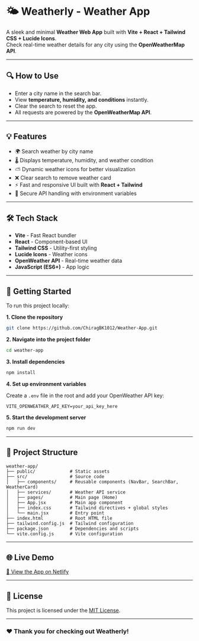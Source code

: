 # 🌤️ Weatherly - Weather App

A sleek and minimal **Weather Web App** built with **Vite + React +
Tailwind CSS + Lucide Icons**.\
Check real-time weather details for any city using the **OpenWeatherMap
API**.

------------------------------------------------------------------------

## 🔍 How to Use

-   Enter a city name in the search bar.
-   View **temperature, humidity, and conditions** instantly.
-   Clear the search to reset the app.
-   All requests are powered by the **OpenWeatherMap API**.

------------------------------------------------------------------------

## 💡 Features

-   🌍 Search weather by city name
-   🌡️ Displays temperature, humidity, and weather condition
-   ⛅ Dynamic weather icons for better visualization
-   ❌ Clear search to remove weather card
-   ⚡ Fast and responsive UI built with **React + Tailwind**
-   🔑 Secure API handling with environment variables

------------------------------------------------------------------------

## 🛠️ Tech Stack

-   **Vite** - Fast React bundler
-   **React** - Component-based UI
-   **Tailwind CSS** - Utility-first styling
-   **Lucide Icons** - Weather icons
-   **OpenWeather API** - Real-time weather data
-   **JavaScript (ES6+)** - App logic

------------------------------------------------------------------------

## 🚀 Getting Started

To run this project locally:

**1. Clone the repository**

``` bash
git clone https://github.com/ChiragBK1012/Weather-App.git
```

**2. Navigate into the project folder**

``` bash
cd weather-app
```

**3. Install dependencies**

``` bash
npm install
```

**4. Set up environment variables**

Create a `.env` file in the root and add your OpenWeather API key:

    VITE_OPENWEATHER_API_KEY=your_api_key_here

**5. Start the development server**

``` bash
npm run dev
```

------------------------------------------------------------------------

## 📁 Project Structure

``` plaintext
weather-app/
├── public/             # Static assets
├── src/                # Source code
│   ├── components/     # Reusable components (NavBar, SearchBar, WeatherCard)
│   ├── services/       # Weather API service
│   ├── pages/          # Main page (Home)
│   ├── App.jsx         # Main app component
│   ├── index.css       # Tailwind directives + global styles
│   └── main.jsx        # Entry point
├── index.html          # Root HTML file
├── tailwind.config.js  # Tailwind configuration
├── package.json        # Dependencies and scripts
└── vite.config.js      # Vite configuration
```

------------------------------------------------------------------------

## 🌐 Live Demo

[🚀 View the App on
Netlify](https://weatherly-chiragproject.netlify.app)
<!-- Replace with your actual Netlify link -->

------------------------------------------------------------------------

## 📜 License

This project is licensed under the [MIT License](LICENSE).

------------------------------------------------------------------------

### ❤️ Thank you for checking out Weatherly!
